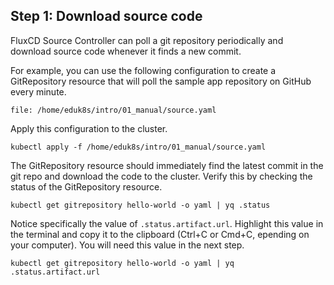 ## Step 1: Download source code

FluxCD Source Controller can poll a git repository periodically and download source code whenever it finds a new commit.

For example, you can use the following configuration to create a GitRepository resource that will poll the sample app repository on GitHub every minute.
```editor:open-file
file: /home/eduk8s/intro/01_manual/source.yaml
```

Apply this configuration to the cluster.
```execute-1
kubectl apply -f /home/eduk8s/intro/01_manual/source.yaml
```

The GitRepository resource should immediately find the latest commit in the git repo and download the code to the cluster.
Verify this by checking the status of the GitRepository resource.
```execute-1
kubectl get gitrepository hello-world -o yaml | yq .status
```

Notice specifically the value of `.status.artifact.url`.
Highlight this value in the terminal and copy it to the clipboard (Ctrl+C or Cmd+C, epending on your computer).
You will need this value in the next step.
```execute-1
kubectl get gitrepository hello-world -o yaml | yq .status.artifact.url
```
